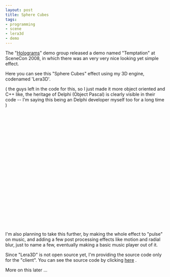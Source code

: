 ```yaml
--- 
layout: post
title: Sphere Cubes
tags: 
- programming
- scene
- lera3d
- demo
---
```

The "<a title="Holograms" href="http://holograms.untergrund.net/" target="_blank">Holograms</a>" demo group released a demo named "Temptation" at SceneCon 2008, in which there was an very very nice looking yet simple effect.

Here you can see this "Sphere Cubes" effect using my 3D engine, codenamed 'Lera3D'.

( the guys left in the code for this, so I just made it more object oriented and C++ like, the heritage of Delphi (Object Pascal) is clearly visible in their code -- I'm saying this being an Delphi developer myself too for a long time )

<object width="640" height="360"><param name="wmode" value="transparent" /><param name="allowfullscreen" value="true" /><param name="allowscriptaccess" value="always" /><param name="movie" value="http://vimeo.com/moogaloop.swf?clip_id=1862776&amp;server=vimeo.com&amp;show_title=1&amp;show_byline=1&amp;show_portrait=1&amp;color=FF7700&amp;fullscreen=1" /><embed src="http://vimeo.com/moogaloop.swf?clip_id=1862776&amp;server=vimeo.com&amp;show_title=1&amp;show_byline=1&amp;show_portrait=1&amp;color=FF7700&amp;fullscreen=1" type="application/x-shockwave-flash" allowfullscreen="true" allowscriptaccess="always" wmode="transparent" width="640" height="360"></embed></object>

I'm also planning to take this further, by making the whole effect to "pulse" on music, and adding a few post processing effects like motion and radial blur, just to name a few, eventually making a basic music player out of it.

Since "Lera3D" is not open source yet, I'm providing the source code only for the "client". You can see the source code by clicking <a title="Source Code!" href="/files/cubes.cpp" target="_blank">here</a> .

More on this later ...
